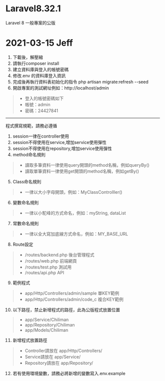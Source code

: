 # Laravel8.32.1
Laravel 8 一般專案的公版

# 2021-03-15 Jeff
1. 下載後，解壓縮
2. 請執行composer install
3. 建立資料庫與登入的帳號密碼
4. 修改.env 的資料庫登入資訊
5. 完成後再執行資料表初始化的指令 php artisan migrate:refresh --seed
6. 開啟專案的測試網址例如：http://localhost/admin 
> + 登入的帳號密碼如下
> + 帳號：admin
> + 密碼：24427841

----
程式撰寫規範，請務必遵循
1. session一律在controller使用
2. session不得使用在service,增加service使用彈性
3. session不得使用在repository,增加service使用彈性
4. method命名規則
> + 讀取多筆資料一律使用query開頭的method名稱，例如queryBy()
> + 讀取單筆資料一律使用get開頭的method名稱，例如getBy()
5. Class命名規則
> + 一律以大小字母開頭，例如：MyClassControlller()
6. 變數命名規則
> + 一律以小駝峰的方式命名，例如：myString, dataList
7. 常數命名規則
> + 一律以全大寫加底線方式命名，例如：MY_BASE_URL
8. Route設定
> + /routes/backend.php 後台管理程式
> + /routes/web.php 前端網頁
> + /routes/test.php 測試用
> + /routes/api.php API
9. 範例程式
> + app/Http/Controllers/admin/sample 單KEY範例
> + app/Http/Controllers/admin/code_c 複合KEY範例
10. 以下路徑，禁止新增程式的路徑，此為公版程式放置位置
> + app/Service/Chiliman
> + app/Repository/Chiliman
> + app/Models/Chiliman
11. 新增程式放置路徑
> + Controller請放在 app/Http/Controllers/
> + Service請放在 app/Service/
> + Repository請放在 app/Repository/
12. 若有使用環境變數，請務必將新增的變數寫入.env.example

